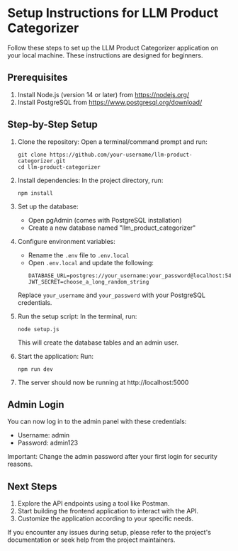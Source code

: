 # Setup Instructions for LLM Product Categorizer

Follow these steps to set up the LLM Product Categorizer application on your local machine. These instructions are designed for beginners.

## Prerequisites

1. Install Node.js (version 14 or later) from https://nodejs.org/
2. Install PostgreSQL from https://www.postgresql.org/download/

## Step-by-Step Setup

1. Clone the repository:
   Open a terminal/command prompt and run:
   ```
   git clone https://github.com/your-username/llm-product-categorizer.git
   cd llm-product-categorizer
   ```

2. Install dependencies:
   In the project directory, run:
   ```
   npm install
   ```

3. Set up the database:
   - Open pgAdmin (comes with PostgreSQL installation)
   - Create a new database named "llm_product_categorizer"

4. Configure environment variables:
   - Rename the `.env` file to `.env.local`
   - Open `.env.local` and update the following:
     ```
     DATABASE_URL=postgres://your_username:your_password@localhost:5432/llm_product_categorizer
     JWT_SECRET=choose_a_long_random_string
     ```
   Replace `your_username` and `your_password` with your PostgreSQL credentials.

5. Run the setup script:
   In the terminal, run:
   ```
   node setup.js
   ```
   This will create the database tables and an admin user.

6. Start the application:
   Run:
   ```
   npm run dev
   ```

7. The server should now be running at http://localhost:5000

## Admin Login

You can now log in to the admin panel with these credentials:
- Username: admin
- Password: admin123

Important: Change the admin password after your first login for security reasons.

## Next Steps

1. Explore the API endpoints using a tool like Postman.
2. Start building the frontend application to interact with the API.
3. Customize the application according to your specific needs.

If you encounter any issues during setup, please refer to the project's documentation or seek help from the project maintainers.